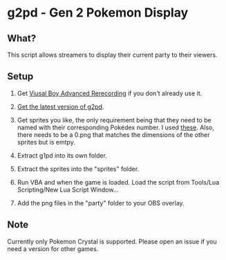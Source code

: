 # g2pd - Gen 2 Pokemon Display

## What?
This script allows streamers to display their current party to their viewers.

## Setup
1. Get [Viusal Boy Advanced Rerecording](https://github.com/TASVideos/vba-rerecording/releases) if you don't already use it.

2. [Get the latest version of g2pd](https://github.com/PeachIceTea/g2pd/archive/master.zip).

3. Get sprites you like, the only requirement being that they need to be named with their corresponding Pokédex number. I used [these](https://veekun.com/dex/downloads). Also, there needs to be a 0.png that matches the dimensions of the other sprites but is emtpy.

4. Extract g1pd into its own folder.

5. Extract the sprites into the "sprites" folder.

6. Run VBA and when the game is loaded. Load the script from Tools/Lua Scripting/New Lua Script Window...

7. Add the png files in the "party" folder to your OBS overlay.

## Note
Currently only Pokemon Crystal is supported. Please open an issue if you need a version for other games.